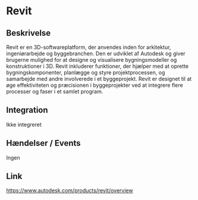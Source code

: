 # Revit

## Beskrivelse

Revit er en 3D-softwareplatform, der anvendes inden for arkitektur, ingeniørarbejde og byggebranchen. Den er udviklet af Autodesk og giver brugerne mulighed for at designe og visualisere bygningsmodeller og konstruktioner i 3D. Revit inkluderer funktioner, der hjælper med at oprette bygningskomponenter, planlægge og styre projektprocessen, og samarbejde med andre involverede i et byggeprojekt. Revit er designet til at øge effektiviteten og præcisionen i byggeprojekter ved at integrere flere processer og faser i et samlet program.

## Integration

Ikke integreret

## Hændelser / Events

Ingen

## Link

https://www.autodesk.com/products/revit/overview
